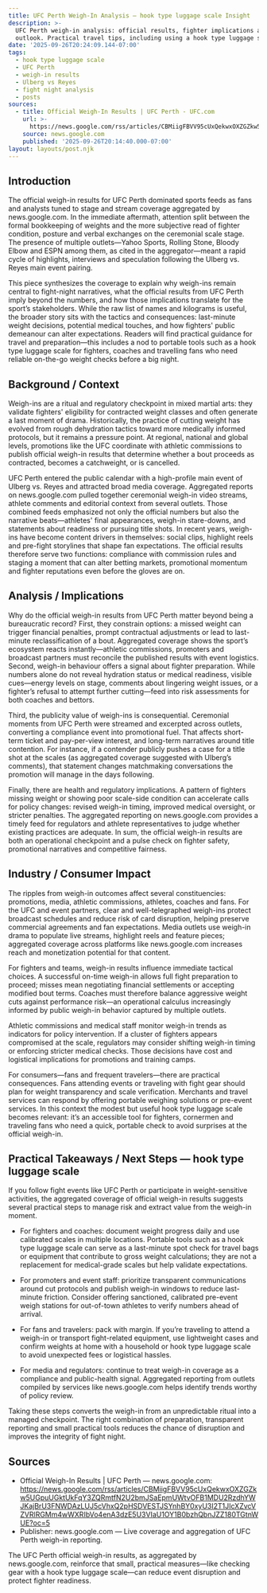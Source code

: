 ```yaml
---
title: UFC Perth Weigh-In Analysis — hook type luggage scale Insight
description: >-
  UFC Perth weigh-in analysis: official results, fighter implications and event
  outlook. Practical travel tips, including using a hook type luggage scale.
date: '2025-09-26T20:24:09.144-07:00'
tags:
  - hook type luggage scale
  - UFC Perth
  - weigh-in results
  - Ulberg vs Reyes
  - fight night analysis
  - posts
sources:
  - title: Official Weigh-In Results | UFC Perth - UFC.com
    url: >-
      https://news.google.com/rss/articles/CBMiigFBVV95cUxQekwxOXZGZkw5UGpuUGktUkFqY3ZQRmtfN2U2bmJSaEpmUWtvOFB1MDU2RzdhYWJKajBrU3FNWDAzLUJ5cVhxQ2pHSDVESTJSYnhBY0xyU3I2T1JIcXZvcVZVRlRGMm4wWXRIbVo4enA3dzE5U3VIaU1OY1B0bzhQbnJZZ180TGtnWUE?oc=5
    source: news.google.com
    published: '2025-09-26T20:14:40.000-07:00'
layout: layouts/post.njk
---
```


## Introduction

The official weigh-in results for UFC Perth dominated sports feeds as fans and analysts tuned to stage and stream coverage aggregated by news.google.com. In the immediate aftermath, attention split between the formal bookkeeping of weights and the more subjective read of fighter condition, posture and verbal exchanges on the ceremonial scale stage. The presence of multiple outlets—Yahoo Sports, Rolling Stone, Bloody Elbow and ESPN among them, as cited in the aggregator—meant a rapid cycle of highlights, interviews and speculation following the Ulberg vs. Reyes main event pairing.

This piece synthesizes the coverage to explain why weigh-ins remain central to fight-night narratives, what the official results from UFC Perth imply beyond the numbers, and how those implications translate for the sport’s stakeholders. While the raw list of names and kilograms is useful, the broader story sits with the tactics and consequences: last-minute weight decisions, potential medical touches, and how fighters' public demeanour can alter expectations. Readers will find practical guidance for travel and preparation—this includes a nod to portable tools such as a hook type luggage scale for fighters, coaches and travelling fans who need reliable on-the-go weight checks before a big night.

## Background / Context

Weigh-ins are a ritual and regulatory checkpoint in mixed martial arts: they validate fighters' eligibility for contracted weight classes and often generate a last moment of drama. Historically, the practice of cutting weight has evolved from rough dehydration tactics toward more medically informed protocols, but it remains a pressure point. At regional, national and global levels, promotions like the UFC coordinate with athletic commissions to publish official weigh-in results that determine whether a bout proceeds as contracted, becomes a catchweight, or is cancelled.

UFC Perth entered the public calendar with a high-profile main event of Ulberg vs. Reyes and attracted broad media coverage. Aggregated reports on news.google.com pulled together ceremonial weigh-in video streams, athlete comments and editorial context from several outlets. Those combined feeds emphasized not only the official numbers but also the narrative beats—athletes' final appearances, weigh-in stare-downs, and statements about readiness or pursuing title shots. In recent years, weigh-ins have become content drivers in themselves: social clips, highlight reels and pre-fight storylines that shape fan expectations. The official results therefore serve two functions: compliance with commission rules and staging a moment that can alter betting markets, promotional momentum and fighter reputations even before the gloves are on.

## Analysis / Implications

Why do the official weigh-in results from UFC Perth matter beyond being a bureaucratic record? First, they constrain options: a missed weight can trigger financial penalties, prompt contractual adjustments or lead to last-minute reclassification of a bout. Aggregated coverage shows the sport’s ecosystem reacts instantly—athletic commissions, promoters and broadcast partners must reconcile the published results with event logistics. Second, weigh-in behaviour offers a signal about fighter preparation. While numbers alone do not reveal hydration status or medical readiness, visible cues—energy levels on stage, comments about lingering weight issues, or a fighter’s refusal to attempt further cutting—feed into risk assessments for both coaches and bettors.

Third, the publicity value of weigh-ins is consequential. Ceremonial moments from UFC Perth were streamed and excerpted across outlets, converting a compliance event into promotional fuel. That affects short-term ticket and pay-per-view interest, and long-term narratives around title contention. For instance, if a contender publicly pushes a case for a title shot at the scales (as aggregated coverage suggested with Ulberg’s comments), that statement changes matchmaking conversations the promotion will manage in the days following.

Finally, there are health and regulatory implications. A pattern of fighters missing weight or showing poor scale-side condition can accelerate calls for policy changes: revised weigh-in timing, improved medical oversight, or stricter penalties. The aggregated reporting on news.google.com provides a timely feed for regulators and athlete representatives to judge whether existing practices are adequate. In sum, the official weigh-in results are both an operational checkpoint and a pulse check on fighter safety, promotional narratives and competitive fairness.

## Industry / Consumer Impact

The ripples from weigh-in outcomes affect several constituencies: promotions, media, athletic commissions, athletes, coaches and fans. For the UFC and event partners, clear and well-telegraphed weigh-ins protect broadcast schedules and reduce risk of card disruption, helping preserve commercial agreements and fan expectations. Media outlets use weigh-in drama to populate live streams, highlight reels and feature pieces; aggregated coverage across platforms like news.google.com increases reach and monetization potential for that content.

For fighters and teams, weigh-in results influence immediate tactical choices. A successful on-time weigh-in allows full fight preparation to proceed; misses mean negotiating financial settlements or accepting modified bout terms. Coaches must therefore balance aggressive weight cuts against performance risk—an operational calculus increasingly informed by public weigh-in behavior captured by multiple outlets.

Athletic commissions and medical staff monitor weigh-in trends as indicators for policy intervention. If a cluster of fighters appears compromised at the scale, regulators may consider shifting weigh-in timing or enforcing stricter medical checks. Those decisions have cost and logistical implications for promotions and training camps.

For consumers—fans and frequent travelers—there are practical consequences. Fans attending events or traveling with fight gear should plan for weight transparency and scale verification. Merchants and travel services can respond by offering portable weighing solutions or pre-event services. In this context the modest but useful hook type luggage scale becomes relevant: it’s an accessible tool for fighters, cornermen and traveling fans who need a quick, portable check to avoid surprises at the official weigh-in.

## Practical Takeaways / Next Steps — hook type luggage scale

If you follow fight events like UFC Perth or participate in weight-sensitive activities, the aggregated coverage of official weigh-in results suggests several practical steps to manage risk and extract value from the weigh-in moment.

- For fighters and coaches: document weight progress daily and use calibrated scales in multiple locations. Portable tools such as a hook type luggage scale can serve as a last-minute spot check for travel bags or equipment that contribute to gross weight calculations; they are not a replacement for medical-grade scales but help validate expectations.

- For promoters and event staff: prioritize transparent communications around cut protocols and publish weigh-in windows to reduce last-minute friction. Consider offering sanctioned, calibrated pre-event weigh stations for out-of-town athletes to verify numbers ahead of arrival.

- For fans and travelers: pack with margin. If you’re traveling to attend a weigh-in or transport fight-related equipment, use lightweight cases and confirm weights at home with a household or hook type luggage scale to avoid unexpected fees or logistical hassles.

- For media and regulators: continue to treat weigh-in coverage as a compliance and public-health signal. Aggregated reporting from outlets compiled by services like news.google.com helps identify trends worthy of policy review.

Taking these steps converts the weigh-in from an unpredictable ritual into a managed checkpoint. The right combination of preparation, transparent reporting and small practical tools reduces the chance of disruption and improves the integrity of fight night.

## Sources

- Official Weigh-In Results | UFC Perth — news.google.com: https://news.google.com/rss/articles/CBMiigFBVV95cUxQekwxOXZGZkw5UGpuUGktUkFqY3ZQRmtfN2U2bmJSaEpmUWtvOFB1MDU2RzdhYWJKajBrU3FNWDAzLUJ5cVhxQ2pHSDVESTJSYnhBY0xyU3I2T1JIcXZvcVZVRlRGMm4wWXRIbVo4enA3dzE5U3VIaU1OY1B0bzhQbnJZZ180TGtnWUE?oc=5
- Publisher: news.google.com — Live coverage and aggregation of UFC Perth weigh-in reporting.

The UFC Perth official weigh-in results, as aggregated by news.google.com, reinforce that small, practical measures—like checking gear with a hook type luggage scale—can reduce event disruption and protect fighter readiness.
